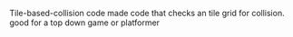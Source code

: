   Tile-based-collision code
made code that checks an tile grid for collision. good for a top down game or platformer
